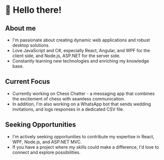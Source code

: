 # 👋 Hello there!

## About me
- I'm passionate about creating dynamic web applications and robust desktop solutions.
- Love JavaScript and C#, especially React, Angular, and WPF for the client side, and Node.js, ASP.NET for the server side.
- Constantly learning new technologies and enriching my knowledge base.

## Current Focus
- Currently working on Chess Chatter - a messaging app that combines the excitement of chess with seamless communication.
- In addition, I'm also working on a WhatsApp bot that sends wedding invitations, and logs responses in a dedicated CSV file.

## Seeking Opportunities
- I'm actively seeking opportunities to contribute my expertise in React, WPF, Node.js, and ASP.NET MVC.
- If you have a project where my skills could make a difference, I'd love to connect and explore possibilities.
